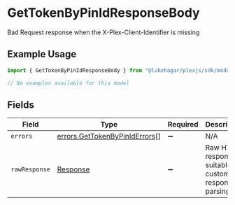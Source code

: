# GetTokenByPinIdResponseBody

Bad Request response when the X-Plex-Client-Identifier is missing

## Example Usage

```typescript
import { GetTokenByPinIdResponseBody } from "@lukehagar/plexjs/sdk/models/errors";

// No examples available for this model
```

## Fields

| Field                                                                                 | Type                                                                                  | Required                                                                              | Description                                                                           |
| ------------------------------------------------------------------------------------- | ------------------------------------------------------------------------------------- | ------------------------------------------------------------------------------------- | ------------------------------------------------------------------------------------- |
| `errors`                                                                              | [errors.GetTokenByPinIdErrors](../../../sdk/models/errors/gettokenbypiniderrors.md)[] | :heavy_minus_sign:                                                                    | N/A                                                                                   |
| `rawResponse`                                                                         | [Response](https://developer.mozilla.org/en-US/docs/Web/API/Response)                 | :heavy_minus_sign:                                                                    | Raw HTTP response; suitable for custom response parsing                               |